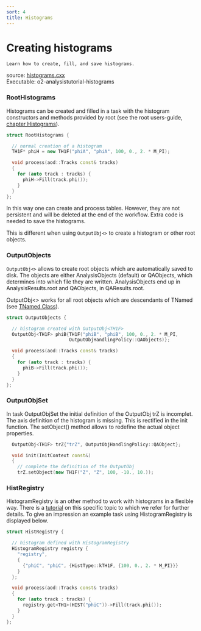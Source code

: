 ```yaml
---
sort: 4
title: Histograms
---
```


# Creating histograms

```goal
Learn how to create, fill, and save histograms.
```

<div style="margin-bottom:5mm">
  source: <a href="https://github.com/AliceO2Group/O2Physics/blob/master/Tutorials/src/histograms.cxx" target="_blank">histograms.cxx</a><br>
  Executable: o2-analysistutorial-histograms
</div>

<a name="roothistograms"></a>

### RootHistograms

Histograms can be created and filled in a task with the histogram constructors
and methods provided by root (see the root users-guide, <a
href="https://root.cern.ch/root/htmldoc/guides/users-guide/Histograms.html"
target="_blank">chapter Histograms</a>).

```cpp
struct RootHistograms {

  // normal creation of a histogram
  TH1F* phiH = new TH1F("phiA", "phiA", 100, 0., 2. * M_PI);

  void process(aod::Tracks const& tracks)
  {
    for (auto track : tracks) {
      phiH->Fill(track.phi());
    }
  }
};
```

In this way one can create and process tables. However, they are not persistent and will be deleted at the end of the workflow. Extra code is needed to save the histograms.

This is different when using `OutputObj<>` to create a histogram or other root objects.

<a name="outputobjects"></a>

### OutputObjects

`OutputObj<>` allows to create root objects which are automatically saved to disk. The objects are either AnalysisObjects (default) or QAObjects, which determines into which file they are written. AnalysisObjects end up in AnalysisResults.root and QAObjects, in QAResults.root.

OutputObj<> works for all root objects which are descendants of TNamed (see <a
href="https://root.cern.ch/doc/master/classTNamed.html"
target="_blank">TNamed Class</a>).

```cpp
struct OutputObjects {

  // histogram created with OutputObj<TH1F>
  OutputObj<TH1F> phiB{TH1F("phiB", "phiB", 100, 0., 2. * M_PI,
                       OutputObjHandlingPolicy::QAObjects)};

  void process(aod::Tracks const& tracks)
  {
    for (auto track : tracks) {
      phiB->Fill(track.phi());
    }
  }
};
```

<a name="outputobjset"></a>

### OutputObjSet

In task OutputObjSet the initial definition of the OutputObj trZ is incomplet. The axis definition of the histogram is missing. This is rectified in the init function. The setObject() method allows to redefine the actual object properties.

```cpp
  OutputObj<TH1F> trZ{"trZ", OutputObjHandlingPolicy::QAObject};

  void init(InitContext const&)
  {
    // complete the definition of the OutputObj
    trZ.setObject(new TH1F("Z", "Z", 100, -10., 10.));
```

<a name="histregistry"></a>

### HistRegistry

HistogramRegistry is an other method to work with histograms in a flexible way. There is a [tutorial](histogramRegistry.md) on this specific topic to which we refer for further details. To give an impression an example task using HistogramRegistry is displayed below.

```cpp
struct HistRegistry {

  // histogram defined with HistogramRegistry
  HistogramRegistry registry {
    "registry",
    {
      {"phiC", "phiC", {HistType::kTH1F, {100, 0., 2. * M_PI}}}
    }
  };

  void process(aod::Tracks const& tracks)
  {
    for (auto track : tracks) {
      registry.get<TH1>(HIST("phiC"))->Fill(track.phi());
    }
  }
};

```
